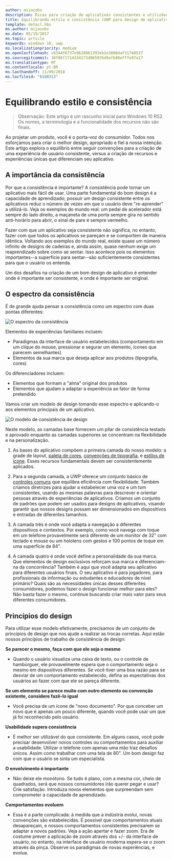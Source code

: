 ```yaml
---
author: mijacobs
description: Dicas para criação de aplicativos consistentes e utilizáveis, que também demonstram originalidade e criatividade.
title: Equilibrando estilo e consistência (UWP para design de aplicativo)
template: detail.hbs
ms.author: mijacobs
ms.date: 05/19/2017
ms.topic: article
keywords: windows 10, uwp
ms.localizationpriority: medium
ms.openlocfilehash: c6344f6737e9628961393eb1e3080daf31740537
ms.sourcegitcommit: 38f06f1714334273d865935d9afb80efffe97a17
ms.translationtype: MT
ms.contentlocale: pt-BR
ms.lasthandoff: 11/09/2018
ms.locfileid: "6188313"
---
```

# <a name="balancing-style-and-consistency"></a>Equilibrando estilo e consistência

 

> Observação: Este artigo é um rascunho inicial para Windows 10 RS2. Os nomes, a terminologia e a funcionalidade dos recursos não são finais.

Ao projetar um produto, você é o porta-voz do consumidor. Todos nos esforçamos para criar o melhor design, apropriado e fiel à nossa intenção. Este artigo explora o equilíbrio entre seguir convenções para a criação de uma experiência de usuário consistente, versus a criação de recursos e experiências únicas que diferenciam seu aplicativo. 

 
## <a name="the-importance-of-consistency"></a>A importância da consistência
Por que a consistência é importante? A consistência pode tornar um aplicativo mais fácil de usar. Uma parte fundamental do bom design é a capacidade de aprendizado; possuir um design consistente entre os aplicativos reduz o número de vezes em que o usuário deve "re-aprender" a utilizá-lo. Veja os exemplos do mundo real: um pedal de acelerador está sempre do lado direito, a maçaneta de uma porta sempre gira no sentido anti-horário para abrir, o sinal de pare é sempre vermelho. 

Fazer com que um aplicativo seja consistente não significa, no entanto, fazer com que todos os aplicativos se pareçam e se comportem de maneira idêntica. Voltando aos exemplos do mundo real, existe quase um número infinito de designs de cadeiras e, ainda assim, quase nenhum exige um reaprendizado sobre como se sentar. Isso acontece pois os elementos importantes--a superfície para sentar--são suficientemente consistentes para que o usuário os entenda. 

Um dos desafios na criação de um bom design de aplicativo é entender onde é importante ser consistente, e onde é importante ser original. 

## <a name="the-consistency-spectrum"></a>O espectro da consistência
 É de grande ajuda pensar a consistência como um espectro com duas pontas diferentes:


![O espectro da consistência](images/consistency/consistency-spectrum.png)

Elementos de experiências familiares incluem:
-   Paradigmas da interface de usuário estabelecidos (comportamento em um clique do mouse, pressionar e segurar um elemento, ícones que parecem semelhantes)
-   Elementos da sua marca que deseja aplicar aos produtos (tipografia, cores)

Os diferenciadores incluem:
-   Elementos que formam a "alma" original dos produtos
-   Elementos que ajudam a adaptar a experiência ao fator de forma pretendido

Vamos criar um modelo de design tomando esse espectro e aplicando-o aos elementos principais de um aplicativo. 

![O modelo de consistência de design](images/consistency/design-consistency-model.png)

Neste modelo, as camadas base fornecem um pilar de consistência testado e aprovado enquanto as camadas superiores se concentram na flexibilidade e na personalização.  

1. As bases do aplicativo compõem a primeira camada do nosso modelo: a grade de layout, [paleta de cores](color.md), [convenções de tipografia](typography.md), e [estilos de ícone](icons.md). Esses recursos fundamentais devem ser consistentemente aplicados. 

2. Para a segunda camada, a UWP oferece um conjunto básico de [controles comuns](../controls-and-patterns/index.md) que equilibra eficiência com flexibilidade. Também criamos diretrizes para ajudar a estabelecer uma voz e um tom consistentes, usando as mesmas palavras para descrever e orientar pessoas através de experiências de aplicativos. Criamos um conjunto de padrões que podem ser usados para designs de aplicativos, visando garantir que nossos designs possam ser dimensionados em dispositivos e entradas de diferentes tamanhos. 
3. A camada três é onde você adapta a navegação a diferentes dispositivos e contextos. Por exemplo, como você navega com toque em um telefone provavelmente será diferente de um monitor de 32" com teclado e mouse ou um hololens com gestos e 100 pontos de toque em uma superfície de 84".
4. A camada quatro é onde você define a personalidade da sua marca. Que elementos de design exclusivos reforçam sua marca e diferenciam-na da concorrência? Também é aqui que você adapta seu aplicativo para diferentes usuários finais. O seu aplicativo é para jogadores, para profissionais da informação ou estudantes e educadores de nível primário? Quais são as necessidades únicas desses diferentes consumidores, podemos fazer o design funcionar melhor para eles? Não basta fazer o mesmo, continue buscando criar mais valor para seus diferentes consumidores.  


## <a name="design-principles"></a>Princípios do design
Para utilizar esse modelo efetivamente, precisamos de um conjunto de princípios de design que nos ajude a realizar as trocas corretas. Aqui estão nossos princípios de trabalho de consistência de design:

**Se parecer o mesmo, faça com que ele seja o mesmo**
-   Quando o usuário visualiza uma caixa de texto, ou o controle de hambúrguer, ele provavelmente espera que o comportamento seja o mesmo em dispositivos diferentes. Se você tiver uma boa razão para se desviar de um comportamento estabelecido, defina as expectativas dos usuários ao fazer com que ele se pareça diferente.

**Se um elemento se parece muito com outro elemento ou convenção existente, considere fazê-lo igual**
-   Você precisa de um ícone de "novo documento". Por que conceber um novo que é apenas um pouco diferente, quando você pode usar um que já foi reconhecido pelo usuário.

**Usabilidade supera consistência**
-   É melhor ser utilizável do que consistente. Em alguns casos, você pode precisar desenvolver novos controles ou comportamentos para auxiliar a usabilidade. Utilizar o telefone com apenas uma mão traz desafios únicos. Assim como trabalhar com uma tela de 80". Um bom design faz com que o usuário se sinta um especialista. 

**O envolvimento é importante**
-   Não deixe ele monótono. Se tudo é plano, com a mesma cor, cheio de quadrados, será que nossos consumidores irão querer pegar e usar? Crie satisfação. Introduza novos elementos que surpreendam sem comprometer a capacidade de aprendizado. 

**Comportamentos evoluem**
-   Essa é a parte complicada: à medida que a indústria evolui, novas convenções são estabelecidas. É possível que comportamentos atuais desapareçam, e nossos comportamentos consistentes precisarem se adaptar a novos padrões. Veja a ação apertar e fazer zoom. Era de costume prever a aplicação de zoom através dos +/- da interface de usuário, no entanto, na interface de usuário moderna espera-se o zoom através da pinça. Observe os paradigmas de novas experiências, e evolua. 
